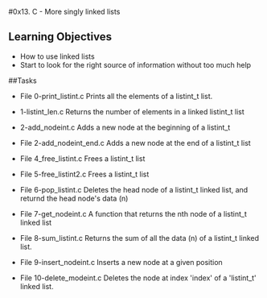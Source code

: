 #0x13. C - More singly linked lists

## Learning Objectives
* How to use linked lists
* Start to look for the right source of information without too much help

##Tasks
* File 0-print_listint.c
 Prints all the elements of a listint_t list.

* 1-listint_len.c
 Returns the number of elements in a linked listint_t list

* 2-add_nodeint.c
 Adds a new node at the beginning of a listint_t

* File 2-add_nodeint_end.c
 Adds a new node at the end of a listint_t list

* File 4_free_listint.c
 Frees a listint_t list

* File 5-free_listint2.c
 Frees a listint_t list

* File 6-pop_listint.c
 Deletes the head node of a listint_t linked list, and returnd the head node's data (n)

* File 7-get_nodeint.c
 A function that returns the nth node of a listint_t linked list

* File 8-sum_listint.c
 Returns the sum of all the data (n) of a listint_t linked list.

* File 9-insert_nodeint.c
 Inserts a new node at a given position

* File 10-delete_modeint.c
 Deletes the node at index 'index' of a 'listint_t' linked list.

